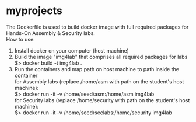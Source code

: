 # myprojects

The Dockerfile is used to build docker image with full required packages for Hands-On Assembly & Security labs. <br>
How to use:<br>
1. Install docker on your computer (host machine) <br>
2. Build the image "img4lab" that comprises all required packages for labs <br>
$> docker build -t img4lab .  												
3. Run the containers and map path on host machine to path inside the container <br>
for Assembly labs (replace /home/asm with path on the student's host machine):<br>
$> docker run -it -v /home/seed/asm:/home/asm img4lab <br>
for Security labs (replace /home/security with path on the student's host machine):<br>
$> docker run -it -v /home/seed/seclabs:/home/security img4lab <br>
   
